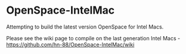 # OpenSpace-IntelMac
Attempting to build the latest version OpenSpace for Intel Macs.

Please see the wiki page to compile on the last generation Intel Macs - https://github.com/hn-88/OpenSpace-IntelMac/wiki
